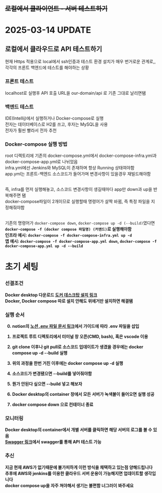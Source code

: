 ## ~~로컬에서 클라이언트 - 서버 테스트하기~~
# 2025-03-14 UPDATE
## 로컬에서 클라우드로 API 테스트하기
현재 Https 적용으로 local에서 ssh인증과 테스트 환경 설치가 매우 번거로운 관계로,,<br>
각각의 프론트 백엔드에 테스트를 해야하는 상황<br>

### 프론트 테스트
localhost로 실행후 API 호출 URL을 our-domain/api 로 기존 그대로 날리면됌

### 백엔드 테스트
IDE(Intellij)에서 실행하거나 Docker-compose로 실행<br>
전자는 데이터베이스로 H2를 쓰고, 후자는 MySQL을 사용<br>
전자가 훨씬 빨라서 전자 추천<br>

### Docker-compose 실행 방법
root 디렉토리에 기존의 docker-compose.yml에서 docker-compose-infra.yml과 docker-compose-app.yml로 나뉘었음<br>
infra.yml에선 Jenkins와 MySQL이 존재하며 항상 Running 상태여야함<br>
app.yml는 프론트-백엔드 소스코드가 들어가며 변경사항이 있을경우 재빌드해야함<br><br>

즉, infra를 먼저 실행해놓고, 소스코드 변경사항이 생길때마다 app만 down과 up을 반복해주면 됌<br>
docker-compose파일이 2개이므로 실행할때 명령어가 살짝 바뀜, 즉 특정 파일을 지정해줘야함<br><br>

기존의 명령어가 `docker-compose down`, `docker-compose up -d (--build)`였다면<br>
<b>`docker-compose -f (docker compose 파일명) (커맨드)`로 실행해야함<b><br>
인프라 예시: `docker-compose -f docker-compose-infra.yml up -d`<br>
앱 예시: `docker-compose -f docker-compose-app.yml down`, `docker-compose -f docker-compose-app.yml up -d --build`


# 초기 세팅
### 선결조건
Docker desktop 다운로드 [도커 데스크탑 설치 링크](https://docs.docker.com/desktop/setup/install/windows-install/)<br>
Docker, Docker compose 따로 설치 안해도 위에거만 설치하면 해결됌

### 실행 순서
0. notion의 [노션 .env 파일 문서 링크](https://www.notion.so/INFRA-END-1ac7af7f90a080bc8527c65a67ae7bb0)에서 가이드에 따라 .env 파일을 삽입

1. 프로젝트 루트 디렉토리에서 터미널 창 오픈(CMD, bash), 혹은 vscode 이용

2. git clone 이후나 git pull로 소스코드 업데이트가 생겼을 경우에는 docker compose up -d --build 실행<br>

3. 위의 과정을 한번 거친 이후에는 docker compose up -d 실행<br>

4. 소스코드가 변경됐으면 --build를 넣어줘야함

5. 뭔가 안된다 싶으면 --build 넣고 해보자

6. Docker desktop의 container 창에서 모든 서버가 녹색불이 들어오면 실행 성공

7. docker compose down 으로 컨테이너 종료

### 모니터링
Docker desktop의 container에서 개별 서버를 클릭하면 해당 서버의 로그를 볼 수 있음<br>
[Swagger 링크](http://localhost:8080/swagger-ui/index.html)에서 swagger를 통해 API 테스트 가능

### 추신
지금 현재 AWS가 없기때문에 불가피하게 이런 방식을 채택하고 있는점 양해드립니다<br>
추후에 AWS와 jenkins를 이용한 클라우드 서버 운용이 가능해지면 업데이트할 생각입니다<br>
docker compose up을 자주 쳐야해서 생기는 불편함 너그러이 봐주세요


